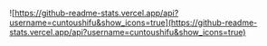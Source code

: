 ![https://github-readme-stats.vercel.app/api?username=cuntoushifu&show_icons=true](https://github-readme-stats.vercel.app/api?username=cuntoushifu&show_icons=true)
